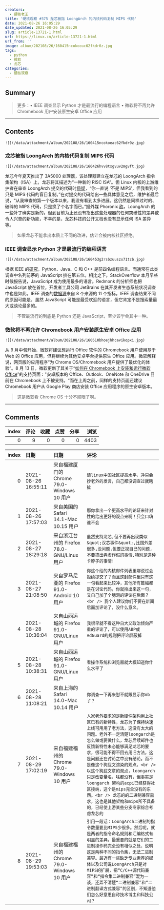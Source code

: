 ```yaml
---
creators:
  - 硬核老王
title: '硬核观察 #375 龙芯被指 LoongArch 的内核代码复制 MIPS 代码'
date: 2021-08-26 16:05:29
date_updated: 2021-08-26 16:05:29
slug: article-13721-1.html
url: https://linux.cn/article-13721-1.html
url_from: ''
image: album/202108/26/160415ncokoeac62fkdr0z.jpg
tags:
  - python
  - 微软
  - 龙芯
categories:
  - 硬核观察
---
```


## Summary

> 更多：• IEEE 调查显示 Python 才是最流行的编程语言 • 微软将不再允许 Chromebook 用户安装原生安卓 Office 应用

***

<!-- more -->

## Contents

`![](/data/attachment/album/202108/26/160415ncokoeac62fkdr0z.jpg)`

### 龙芯被指 LoongArch 的内核代码复制 MIPS 代码

`![](/data/attachment/album/202108/26/160426hvv8txgvuv2mgvft.jpg)`

龙芯今年夏天推出了 3A5000 处理器，该处理器建立在龙芯的 LoongArch 指令集架构（ISA）上，龙芯将其描述为“一种新的 RISC ISA”。但 Linux 内核的上游维护者在审查 LoongArch 提交的代码时[质疑](https://lore.kernel.org/lkml/87pmu1q5ms.wl-maz@kernel.org/)，“你一直说 ‘不是 MIPS’，但我看到的只是 MIPS 代码的盲目复制。”在对提交的代码给出一些具体意见之后，维护者最后说，“从我审查的第一个版本以来，我没有看到太多进展。这仍然是同样过时的、破碎的 MIPS 代码，只是换了个名字而已。”据外媒 Phoronix [称](https://www.phoronix.com/scan.php?page=news_item&px=LoongArch-MIPS-Copy-Kernel)，LoongArch 的一些补丁确实是新的，但到目前为止还没有指出这些处理器的任何突破性的差异或令人兴奋的新功能，不幸的是，龙芯科技的公开文档也没有显示任何 ISA 差异等。

> 
> 如果龙芯不能拿出本质上不同的改进，估计会被内核社区拒绝。
> 
> 
> 

### IEEE 调查显示 Python 才是最流行的编程语言

`![](/data/attachment/album/202108/26/160453g2rsbzuuszx71tzb.jpg)`

根据 IEEE 的[研究](https://spectrum.ieee.org/top-programming-languages-2021)，Python、Java、C 和 C++ 是前四名编程语言。而通常在此类调查中名列前茅的 JavaScript 排在第五位。相比之下，StackOverflow 本月早些时候报告说，JavaScript 成为使用最多的语言。Redmonk 的分析师也把 JavaScript 放在首位，开发者工具公司 JetBrains 在其开发者生态系统状况调查中也是如此。IEEE 调查的[数据源](https://spectrum.ieee.org/ieee-top-programming-languages-design-methods-and-data-sources)来自 8 个来源的 11 个指标。IEEE 调查结果不同的原因可能是，虽然 JavaScript 可能是最受欢迎的语言，但它肯定不是搜索量最大或谈论最多的。

> 
> 不管最流行的到底是 Python 还是 JavaScript，至少该学会其中一种。
> 
> 
> 

### 微软将不再允许 Chromebook 用户安装原生安卓 Office 应用

`![](/data/attachment/album/202108/26/160510bhoejhhcavikopxi.jpg)`

从 9 月中旬开始，微软将建议想运行 Office 软件的 Chromebook 用户使用基于 Web 的 Office 应用，但将继续为其他安卓平台提供原生 Office 应用。微软解释说，网页版的应用程序“为 Chrome OS/Chromebook 用户提供了最优化的体验”。8 月 13 日，微软更新了其关于“[如何在 Chromebook 上安装和运行微软 Office](https://support.microsoft.com/en-us/office/how-to-install-and-run-microsoft-office-on-a-chromebook-32f14a23-2c1a-4579-b973-d4b1d78561ad)”的支持页面："安卓版本的 Office、Outlook、OneNote 和 OneDrive 目前在 Chromebook 上不被支持。“而在上周之前，同样的支持页面还建议 Chromebook 用户从 Google Play 商店安装 Office 应用程序的原生安卓版本。

> 
> 这是微软看 Chrome OS 十分不顺眼了啊。
> 
> 
>

***

## Comments


|   index |   评论 |   收藏 |   点赞 |   分享 |   浏览 |
|--------:|-------:|-------:|-------:|-------:|-------:|
|       0 |      9 |      0 |      0 |      0 |   4403 |

|   index | 日期                | 日期                                        | 评论                                                                                                                                                                                                                                                                                                                                                                                                                                                                                                                               |
|--------:|:--------------------|:--------------------------------------------|:-----------------------------------------------------------------------------------------------------------------------------------------------------------------------------------------------------------------------------------------------------------------------------------------------------------------------------------------------------------------------------------------------------------------------------------------------------------------------------------------------------------------------------------|
|       0 | 2021-08-26 16:55:11 | 来自福建厦门的 Chrome 79.0-Windows 10 用户  | `请linux中国社区提高水平，净只会抄老外的发言，自己都没调查过就瞎扯`                                                                                                                                                                                                                                                                                                                                                                                                                                                                |
|       1 | 2021-08-26 17:57:03 | 来自美国的 Safari 14.1-Mac 10.15 用户       | `那你拿出一个更高水平的论证来针对性的给出更好的观点来啊！只会口嗨谁不会`                                                                                                                                                                                                                                                                                                                                                                                                                                                           |
|       2 | 2021-08-27 18:29:18 | 来自浙江台州的 Firefox 78.0-GNU/Linux 用户  | `虽然支持龙芯,但不要再出现类似&quot;汉芯事件&quot;,比国外差很多,没问题,但要正视自己的问题,不要搞出弄虚作假的事情,特别是这种卡脖子的事情!`                                                                                                                                                                                                                                                                                                                                                                                          |
|       3 | 2021-08-27 21:08:50 | 来自罗马尼亚的 Firefox 91.0-Android 10 用户 | `你这个给的内核邮件列表里哪说过会拒绝提交了？而且这封邮件里只有这一句看起来比较冲，其他所有篇幅都是在讨论代码，你就拎出来这一句，又自己加了个臆测的评论在后面？<br /> 我个人建议你们不要在新闻后面加评论了，没什么意义。`                                                                                                                                                                                                                                                                                                          |
|       4 | 2021-08-28 10:36:04 | 来自山西运城的 Firefox 91.0-GNU/Linux 用户  | `我很早就不看这种自大又政治倾向严重的评论了，可以使用ABP或AdGuard的规则把评论屏蔽掉`                                                                                                                                                                                                                                                                                                                                                                                                                                               |
|       5 | 2021-08-28 10:38:31 | 来自山西运城的 Firefox 91.0-GNU/Linux 用户  | `看操作系统和浏览器就大概知道你什么水平了`                                                                                                                                                                                                                                                                                                                                                                                                                                                                                         |
|       6 | 2021-08-28 11:08:21 | 来自上海的 Safari 14.0-Mac 10.14 用户       | `你调查一下再来怼不就跟显示你nb了？`                                                                                                                                                                                                                                                                                                                                                                                                                                                                                               |
|       7 | 2021-08-29 17:02:19 | 来自福建福州的 Chrome 79.0-Windows 10 用户  | `人家老外要求的是新硬件架构用上社区已有的新特性，龙芯为了保持快速上线可用用了老方法，这没有太大的问题。老外不一定清楚loongarch是怎么做或要做什么，龙芯后续邮件也反馈新特性未必能够满足龙芯的要求，很可能不得不回去用旧方法，这是问题还在讨论之中没有结论。而不是像这个狗屁文渲染的观点。<br /> 以这个狗屁文章的观点，loongarch只是改变量名，啥都没有，但事实是loongarch 架构的acpi已经获得社区接纳，这个是mips完全没有的东西。<br /> 龙芯的的二进制兼容需求，这也是其他架构和mips所不具备的，已经使上游某些分支专家综合考虑龙芯的` |
|       8 | 2021-08-29 19:53:03 | 来自福建福州的 Chrome 79.0-Windows 10 用户  | `引用一段话：LoongArch二进制的指令数量要比MIPS少很多。然后呢，就是两者的指令命名规则和汇编格式有明显的差异。最重要的就是它们的二进制操作码完全没有相似之处，说明这是两种不同的指令集，无法二进制兼容。最近有一些缺乏专业素养的媒体以及公司说LoongArch只是对MIPS的扩展，把“C/C++源代码兼容”和“指令集二进制兼容”混为一谈，还弄不清楚“二进制兼容”和“二进制翻译方式兼容”的区别，不知道他们怎么好意思自称技术博主和科技公司？`                                                                                                          |
